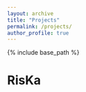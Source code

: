 ```yaml
---
layout: archive
title: "Projects"
permalink: /projects/
author_profile: true
---
```


{% include base_path %}

RisKa
======
